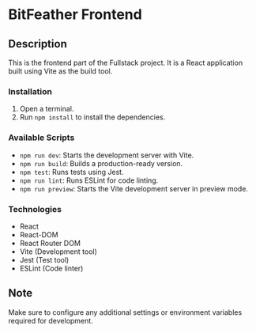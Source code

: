 # BitFeather Frontend

## Description

This is the frontend part of the Fullstack project. It is a React application built using Vite as the build tool.

### Installation

1. Open a terminal.
2. Run `npm install` to install the dependencies.

### Available Scripts

- `npm run dev`: Starts the development server with Vite.
- `npm run build`: Builds a production-ready version.
- `npm test`: Runs tests using Jest.
- `npm run lint`: Runs ESLint for code linting.
- `npm run preview`: Starts the Vite development server in preview mode.

### Technologies

- React
- React-DOM
- React Router DOM
- Vite (Development tool)
- Jest (Test tool)
- ESLint (Code linter)

## Note

Make sure to configure any additional settings or environment variables required for development.

